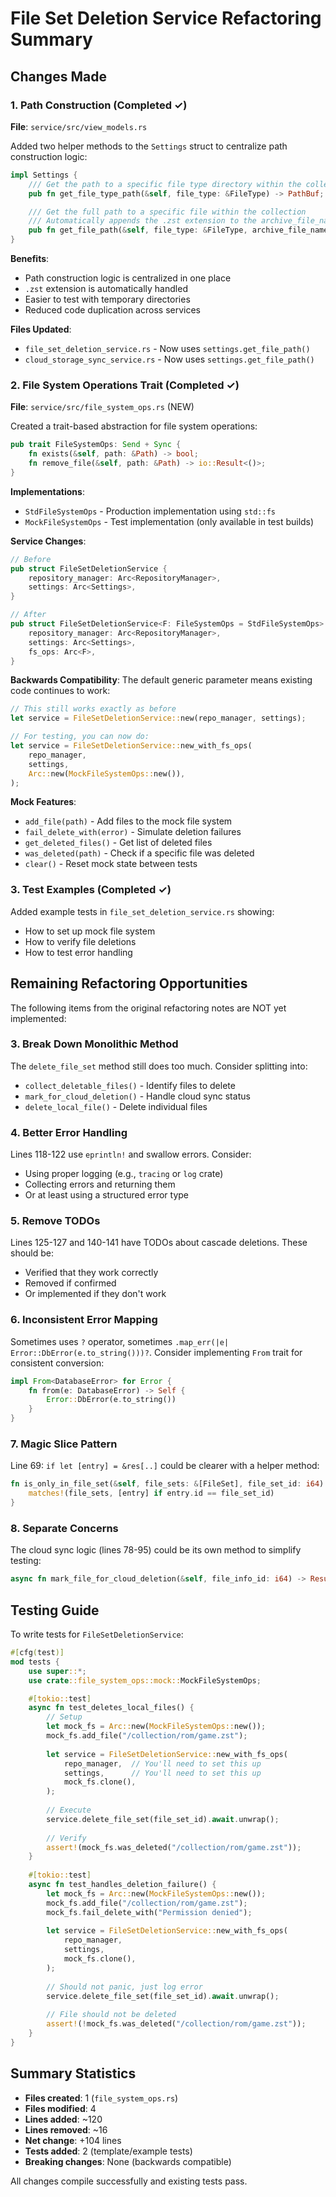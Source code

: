 # File Set Deletion Service Refactoring Summary

## Changes Made

### 1. Path Construction (Completed ✓)

**File**: `service/src/view_models.rs`

Added two helper methods to the `Settings` struct to centralize path construction logic:

```rust
impl Settings {
    /// Get the path to a specific file type directory within the collection root
    pub fn get_file_type_path(&self, file_type: &FileType) -> PathBuf;

    /// Get the full path to a specific file within the collection
    /// Automatically appends the .zst extension to the archive_file_name
    pub fn get_file_path(&self, file_type: &FileType, archive_file_name: &str) -> PathBuf;
}
```

**Benefits**:
- Path construction logic is centralized in one place
- `.zst` extension is automatically handled
- Easier to test with temporary directories
- Reduced code duplication across services

**Files Updated**:
- `file_set_deletion_service.rs` - Now uses `settings.get_file_path()`
- `cloud_storage_sync_service.rs` - Now uses `settings.get_file_path()`

### 2. File System Operations Trait (Completed ✓)

**File**: `service/src/file_system_ops.rs` (NEW)

Created a trait-based abstraction for file system operations:

```rust
pub trait FileSystemOps: Send + Sync {
    fn exists(&self, path: &Path) -> bool;
    fn remove_file(&self, path: &Path) -> io::Result<()>;
}
```

**Implementations**:
- `StdFileSystemOps` - Production implementation using `std::fs`
- `MockFileSystemOps` - Test implementation (only available in test builds)

**Service Changes**:

```rust
// Before
pub struct FileSetDeletionService {
    repository_manager: Arc<RepositoryManager>,
    settings: Arc<Settings>,
}

// After
pub struct FileSetDeletionService<F: FileSystemOps = StdFileSystemOps> {
    repository_manager: Arc<RepositoryManager>,
    settings: Arc<Settings>,
    fs_ops: Arc<F>,
}
```

**Backwards Compatibility**: The default generic parameter means existing code continues to work:

```rust
// This still works exactly as before
let service = FileSetDeletionService::new(repo_manager, settings);

// For testing, you can now do:
let service = FileSetDeletionService::new_with_fs_ops(
    repo_manager,
    settings,
    Arc::new(MockFileSystemOps::new()),
);
```

**Mock Features**:
- `add_file(path)` - Add files to the mock file system
- `fail_delete_with(error)` - Simulate deletion failures
- `get_deleted_files()` - Get list of deleted files
- `was_deleted(path)` - Check if a specific file was deleted
- `clear()` - Reset mock state between tests

### 3. Test Examples (Completed ✓)

Added example tests in `file_set_deletion_service.rs` showing:
- How to set up mock file system
- How to verify file deletions
- How to test error handling

## Remaining Refactoring Opportunities

The following items from the original refactoring notes are NOT yet implemented:

### 3. Break Down Monolithic Method

The `delete_file_set` method still does too much. Consider splitting into:
- `collect_deletable_files()` - Identify files to delete
- `mark_for_cloud_deletion()` - Handle cloud sync status
- `delete_local_file()` - Delete individual files

### 4. Better Error Handling

Lines 118-122 use `eprintln!` and swallow errors. Consider:
- Using proper logging (e.g., `tracing` or `log` crate)
- Collecting errors and returning them
- Or at least using a structured error type

### 5. Remove TODOs

Lines 125-127 and 140-141 have TODOs about cascade deletions. These should be:
- Verified that they work correctly
- Removed if confirmed
- Or implemented if they don't work

### 6. Inconsistent Error Mapping

Sometimes uses `?` operator, sometimes `.map_err(|e| Error::DbError(e.to_string()))?`.
Consider implementing `From` trait for consistent conversion:

```rust
impl From<DatabaseError> for Error {
    fn from(e: DatabaseError) -> Self {
        Error::DbError(e.to_string())
    }
}
```

### 7. Magic Slice Pattern

Line 69: `if let [entry] = &res[..]` could be clearer with a helper method:

```rust
fn is_only_in_file_set(&self, file_sets: &[FileSet], file_set_id: i64) -> bool {
    matches!(file_sets, [entry] if entry.id == file_set_id)
}
```

### 8. Separate Concerns

The cloud sync logic (lines 78-95) could be its own method to simplify testing:

```rust
async fn mark_file_for_cloud_deletion(&self, file_info_id: i64) -> Result<(), Error>
```

## Testing Guide

To write tests for `FileSetDeletionService`:

```rust
#[cfg(test)]
mod tests {
    use super::*;
    use crate::file_system_ops::mock::MockFileSystemOps;

    #[tokio::test]
    async fn test_deletes_local_files() {
        // Setup
        let mock_fs = Arc::new(MockFileSystemOps::new());
        mock_fs.add_file("/collection/rom/game.zst");
        
        let service = FileSetDeletionService::new_with_fs_ops(
            repo_manager,  // You'll need to set this up
            settings,      // You'll need to set this up
            mock_fs.clone(),
        );
        
        // Execute
        service.delete_file_set(file_set_id).await.unwrap();
        
        // Verify
        assert!(mock_fs.was_deleted("/collection/rom/game.zst"));
    }
    
    #[tokio::test]
    async fn test_handles_deletion_failure() {
        let mock_fs = Arc::new(MockFileSystemOps::new());
        mock_fs.add_file("/collection/rom/game.zst");
        mock_fs.fail_delete_with("Permission denied");
        
        let service = FileSetDeletionService::new_with_fs_ops(
            repo_manager,
            settings,
            mock_fs.clone(),
        );
        
        // Should not panic, just log error
        service.delete_file_set(file_set_id).await.unwrap();
        
        // File should not be deleted
        assert!(!mock_fs.was_deleted("/collection/rom/game.zst"));
    }
}
```

## Summary Statistics

- **Files created**: 1 (`file_system_ops.rs`)
- **Files modified**: 4
- **Lines added**: ~120
- **Lines removed**: ~16
- **Net change**: +104 lines
- **Tests added**: 2 (template/example tests)
- **Breaking changes**: None (backwards compatible)

All changes compile successfully and existing tests pass.
